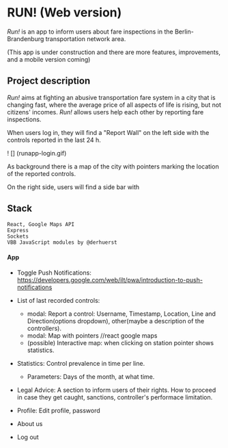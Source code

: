 # RUN! (Web version)

*Run!* is an app to inform users about fare inspections in the Berlin-Brandenburg transportation network area.

(This app is under construction and there are more features, improvements, and a mobile version coming)


## Project description
*Run!* aims at fighting an abusive transportation fare system in a city that is changing fast, where the average price of all aspects of life is rising, but not citizens' incomes. *Run!* allows users help each other by reporting fare inspections.

When users log in, they will find a "Report Wall" on the left side with the controls reported in the last 24 h.

! [] (runapp-login.gif)



As background there is a map of the city with pointers marking the location of the reported controls. 


On the right side, users will find a side bar with 


## Stack
    React, Google Maps API
    Express
    Sockets
    VBB JavaScript modules by @derhuerst
    


#### App

-   Toggle Push Notifications: https://developers.google.com/web/ilt/pwa/introduction-to-push-notifications

*   List of last recorded controls:

    -   modal: Report a control: Username, Timestamp, Location, Line and Direction(options dropdown), other(maybe a description of the controllers).
    -   modal: Map with pointers //react google maps
    -   (possible) Interactive map: when clicking on station pointer shows statistics.

*   Statistics: Control prevalence in time per line.

    -   Parameters: Days of the month, at what time.

*   Legal Advice: A section to inform users of their rights. How to proceed in case they get caught, sanctions, controller's performace limitation.

*   Profile: Edit profile, password

*   About us

*   Log out
